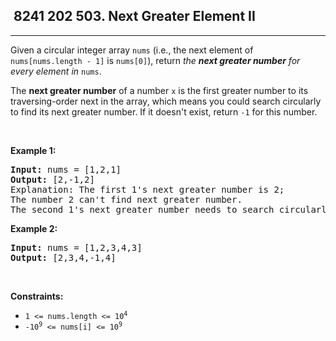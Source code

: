 <h2> 8241 202
503. Next Greater Element II</h2><hr><div><p>Given a circular integer array <code>nums</code> (i.e., the next element of <code>nums[nums.length - 1]</code> is <code>nums[0]</code>), return <em>the <strong>next greater number</strong> for every element in</em> <code>nums</code>.</p>

<p>The <strong>next greater number</strong> of a number <code>x</code> is the first greater number to its traversing-order next in the array, which means you could search circularly to find its next greater number. If it doesn't exist, return <code>-1</code> for this number.</p>

<p>&nbsp;</p>
<p><strong class="example">Example 1:</strong></p>

<pre><strong>Input:</strong> nums = [1,2,1]
<strong>Output:</strong> [2,-1,2]
Explanation: The first 1's next greater number is 2; 
The number 2 can't find next greater number. 
The second 1's next greater number needs to search circularly, which is also 2.
</pre>

<p><strong class="example">Example 2:</strong></p>

<pre><strong>Input:</strong> nums = [1,2,3,4,3]
<strong>Output:</strong> [2,3,4,-1,4]
</pre>

<p>&nbsp;</p>
<p><strong>Constraints:</strong></p>

<ul>
	<li><code>1 &lt;= nums.length &lt;= 10<sup>4</sup></code></li>
	<li><code>-10<sup>9</sup> &lt;= nums[i] &lt;= 10<sup>9</sup></code></li>
</ul>
</div>